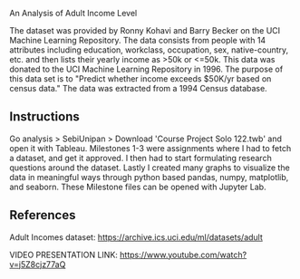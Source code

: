 An Analysis of Adult Income Level

The dataset was provided by Ronny Kohavi and Barry Becker on the UCI Machine Learning Repository. The data consists from people with 14 attributes including education, workclass, occupation, sex, native-country, etc. and then lists their yearly income as >50k or <=50k. This data was donated to the UCI Machine Learning Repository in 1996. The purpose of this data set is to "Predict whether income exceeds $50K/yr based on census data." The data was extracted from a 1994 Census database.

## Instructions

Go analysis > SebiUnipan > Download 'Course Project Solo 122.twb' and open it with Tableau.
Milestones 1-3 were assignments where I had to fetch a dataset, and get it approved. I then had to start formulating research questions around the dataset. Lastly I created many graphs to visualize the data in meaningful ways through python based pandas, numpy, matplotlib, and seaborn. These Milestone files can be opened with Jupyter Lab.

## References

Adult Incomes dataset: https://archive.ics.uci.edu/ml/datasets/adult

VIDEO PRESENTATION LINK: https://www.youtube.com/watch?v=j5Z8cjz77aQ
